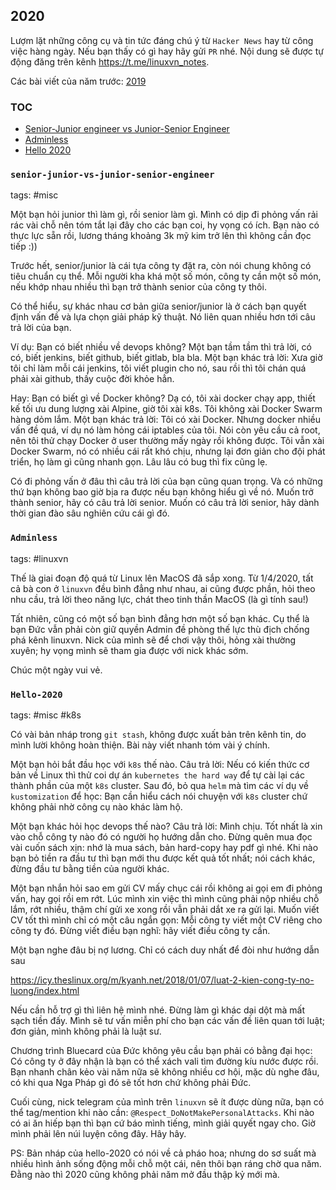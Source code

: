 ## 2020

Lượm lặt những công cụ và tin tức đáng chú ý từ `Hacker News` hay từ
công việc hàng ngày. Nếu bạn thấy có gì hay hãy gửi `PR` nhé.
Nội dung sẽ được tự động đăng trên kênh https://t.me/linuxvn_notes.

Các bài viết của năm trước: [2019](Notes-2019.md)

### TOC

* [Senior-Junior engineer vs Junior-Senior Engineer](#senior-junior-vs-junior-senior-engineer)
* [Adminless](#adminless)
* [Hello 2020](#hello-2020)

### `senior-junior-vs-junior-senior-engineer`

tags: #misc

Một bạn hỏi junior thì làm gì, rồi senior làm gì. Mình có dịp đi phỏng vấn
rải rác vài chỗ nên tóm tắt lại đây cho các bạn coi, hy vọng có ích.
Bạn nào có thực lực sẵn rồi, lương tháng khoảng 3k mỹ kim trở lên
thì không cần đọc tiếp :))

Trước hết, senior/junior là cái tựa công ty đặt ra, còn nói chung không
có tiêu chuẩn cụ thể. Mỗi người kha khá một số món, công ty cần một số món,
nếu khớp nhau nhiều thì bạn trở thành senior của công ty thôi.

Có thể hiểu, sự khác nhau cơ bản giữa senior/junior là ở cách bạn
quyết định vấn đề và lựa chọn giải pháp kỹ thuật.
Nó liên quan nhiều hơn tới câu trả lời của bạn.

Ví dụ: Bạn có biết nhiều về devops không? Một bạn tầm tầm thì trả lời,
có có, biết jenkins, biết github, biết gitlab, bla bla. Một bạn khác
trả lời: Xưa giờ tôi chỉ làm mỗi cái jenkins, tôi viết plugin
cho nó, sau rồi thì tôi chán quá phải xài github, thấy cuộc đời khỏe hẳn.

Hay: Bạn có biết gì về Docker không? Dạ có, tôi xài docker chạy app, thiết
kế tối ưu dung lượng xài Alpine, giờ tôi xài k8s. Tôi không xài Docker Swarm
hàng dỏm lắm. Một bạn khác trả lời: Tôi có xài Docker. Nhưng docker nhiều
vấn đề quá, ví dụ nó làm hỏng cái iptables của tôi. Nói còn yêu cầu cả root,
nên tôi thử chạy Docker ở user thường mấy ngày rồi không được. Tôi vẫn xài
Docker Swarm, nó có nhiều cái rất khó chịu, nhưng lại đơn giản cho đội
phát triển, họ làm gì cũng nhanh gọn. Lâu lâu có bug thì fix cũng lẹ.

Có đi phỏng vấn ở đâu thì câu trả lời của bạn cũng quan trọng. Và có những
thứ bạn không bao giờ bịa ra được nếu bạn không hiểu gì về nó. Muốn trở
thành senior, hãy có câu trả lời senior. Muốn có câu trả lời senior,
hãy dành thời gian đào sâu nghiên cứu cái gì đó.

### `Adminless`

tags: #linuxvn

Thế là giai đoạn độ quá từ Linux lên MacOS đã sắp xong. Từ 1/4/2020,
tất cả bà con ở `linuxvn` đều bình đẳng như nhau, ai cũng được phần,
hỏi theo nhu cầu, trả lời theo năng lực, chát theo tinh thần MacOS
(là gì tính sau!)

Tất nhiên, cũng có một số bạn bình đẳng hơn một số bạn khác. Cụ thể
là bạn Đức vẫn phải còn giữ quyền Admin đề phòng thế lực thù địch
chống phá kênh linuxvn. Nick của mình sẽ để chơi vậy thôi, hỏng xài
thường xuyên; hy vọng mình sẽ tham gia được với nick khác sớm.

Chúc một ngày vui vẻ.

### `Hello-2020`

tags: #misc #k8s

Có vài bản nháp trong `git stash`, không được xuất bản trên kênh tin,
do mình lười không hoàn thiện. Bài này viết nhanh tóm vài ý chính.

Một bạn hỏi bắt đầu học với `k8s` thế nào. Câu trả lời: Nếu có kiến thức
cơ bản về Linux thì thử coi dự án `kubernetes the hard way` để tự cài lại
các thành phần của một `k8s` cluster. Sau đó, bỏ qua `helm` mà tìm các
ví dụ về `kustomization` để học: Bạn cần hiểu cách nói chuyện với `k8s`
cluster chứ không phải nhờ công cụ nào khác làm hộ.

Một bạn khác hỏi học devops thế nào? Câu trả lời: Mình chịu. Tốt nhất
là xin vào chỗ công ty nào đó có người họ hướng dẫn cho. Đừng quên mua
đọc vài cuốn sách xịn: nhớ là mua sách, bản hard-copy hay pdf gì nhé.
Khi nào bạn bỏ tiền ra đầu tư thì bạn mới thu được kết quả tốt nhất;
nói cách khác, đừng đầu tư bằng tiền của người khác.

Một bạn nhắn hỏi sao em gửi CV mấy chục cái rồi không ai gọi em đi phỏng
vấn, hay gọi rồi em rớt. Lúc mình xin việc thì mình cũng phải nộp nhiều
chỗ lắm, rớt nhiều, thậm chí gửi xe xong rồi vẫn phải dắt xe ra gửi lại.
Muốn viết CV tốt thì mình chỉ có một câu ngắn gọn: Mỗi công ty viết một
CV riêng cho công ty đó. Đừng viết điều bạn nghĩ: hãy viết điều công ty cần.

Một bạn nghe đâu bị nợ lương. Chỉ có cách duy nhất để đòi như hướng dẫn sau

https://icy.theslinux.org/m/kyanh.net/2018/01/07/luat-2-kien-cong-ty-no-luong/index.html

Nếu cần hỗ trợ gì thì liên hệ mình nhé. Đừng làm gì khác dại dột mà
mất sạch tiền đấy. Mình sẽ tư vấn miễn phí cho bạn các vấn đề liên quan
tới luật; đơn giản, mình không phải là luật sư.

Chương trình Bluecard của Đức không yêu cầu bạn phải có bằng đại học:
Có công ty ở đây nhận là bạn có thể xách vali tìm đường kíu nước được rồi.
Bạn nhanh chân kẻo vài năm nữa sẽ không nhiều cơ hội, mặc dù nghe đâu,
có khi qua Nga Pháp gì đó sẽ tốt hơn chứ không phải Đức.

Cuối cùng, nick telegram của mình trên `linuxvn` sẽ ít được dùng nữa,
bạn có thể tag/mention khi nào cần: `@Respect_DoNotMakePersonalAttacks`.
Khi nào có ai ăn hiếp bạn thì bạn cứ báo mình tiếng, mình giải quyết
ngay cho. Giờ mình phải lên núi luyện công đây. Hây hây.

PS: Bản nháp của hello-2020 có nói về cả pháo hoa; nhưng do sơ suất mà
nhiều hình ảnh sống động mỗi chỗ một cái, nên thôi bạn ráng chờ qua năm.
Đằng nào thì 2020 cũng không phải năm mở đầu thập kỷ  mới mà.
